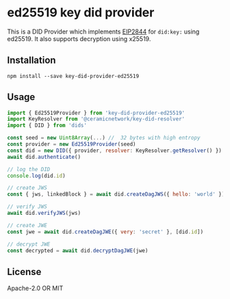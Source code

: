 # ed25519 key did provider
This is a DID Provider which implements [EIP2844](https://eips.ethereum.org/EIPS/eip-2844) for `did:key:` using ed25519. It also supports decryption using x25519.

## Installation

```
npm install --save key-did-provider-ed25519
```

## Usage

```js
import { Ed25519Provider } from 'key-did-provider-ed25519'
import KeyResolver from '@ceramicnetwork/key-did-resolver'
import { DID } from 'dids'

const seed = new Uint8Array(...) //  32 bytes with high entropy
const provider = new Ed25519Provider(seed)
const did = new DID({ provider, resolver: KeyResolver.getResolver() })
await did.authenticate()

// log the DID
console.log(did.id)

// create JWS
const { jws, linkedBlock } = await did.createDagJWS({ hello: 'world' })

// verify JWS
await did.verifyJWS(jws)

// create JWE
const jwe = await did.createDagJWE({ very: 'secret' }, [did.id])

// decrypt JWE
const decrypted = await did.decryptDagJWE(jwe)
```

## License

Apache-2.0 OR MIT
